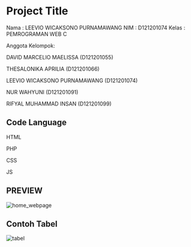 
# Project Title

Nama    : LEEVIO WICAKSONO PURNAMAWANG
NIM     : D121201074
Kelas   : PEMROGRAMAN WEB C

Anggota Kelompok:

DAVID MARCELIO MAELISSA         (D121201055)

THESALONIKA APRILIA             (D121201066)

LEEVIO WICAKSONO PURNAMAWANG    (D121201074)

NUR WAHYUNI                     (D121201091)

RIFYAL MUHAMMAD INSAN           (D121201099)

## Code Language

HTML

PHP

CSS

JS

## PREVIEW

![home_webpage](https://user-images.githubusercontent.com/95002649/208239590-45bcb433-e7ab-4ae8-9878-867b1e8a295a.jpg)

## Contoh Tabel

![tabel](https://user-images.githubusercontent.com/95002649/208239621-286530a2-cd6c-4493-891f-b28e0f1f6087.jpg)



